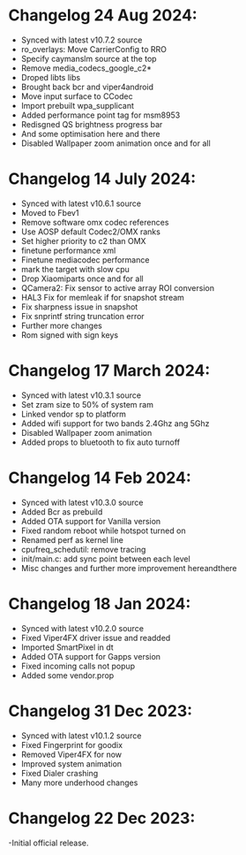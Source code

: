 # Changelog 24 Aug 2024:
- Synced with latest v10.7.2 source
- ro_overlays: Move CarrierConfig to RRO
- Specify caymanslm source at the top
- Remove media_codecs_google_c2*
- Droped libts libs
- Brought back bcr and viper4android
- Move input surface to CCodec
- Import prebuilt wpa_supplicant
- Added performance point tag for msm8953
- Redisgned QS brightness progress bar
- And some optimisation here and there
- Disabled Wallpaper zoom animation once and for all

# Changelog 14 July 2024:
- Synced with latest v10.6.1 source
- Moved to Fbev1
- Remove software omx codec references
- Use AOSP default Codec2/OMX ranks
- Set higher priority to c2 than OMX
- finetune performance xml
- Finetune mediacodec performance
- mark the target with slow cpu
- Drop Xiaomiparts once and for all
- QCamera2: Fix sensor to active array ROI conversion
- HAL3 Fix for memleak if for snapshot stream
- Fix sharpness issue in snapshot
- Fix snprintf string truncation error
- Further more changes
- Rom signed with sign keys

# Changelog 17 March 2024:
- Synced with latest v10.3.1 source
- Set zram size to 50% of system ram
- Linked vendor sp to platform
- Added wifi support for two bands 2.4Ghz ang 5Ghz
- Disabled Wallpaper zoom animation
- Added props to bluetooth to fix auto turnoff

# Changelog 14 Feb 2024:
- Synced with latest v10.3.0 source
- Added Bcr as prebuild
- Added OTA support for Vanilla version
- Fixed random reboot while hotspot turned on
- Renamed perf as kernel line
- cpufreq_schedutil: remove tracing
- init/main.c: add sync point between each level
- Misc changes and further more improvement hereandthere

# Changelog 18 Jan 2024:
- Synced with latest v10.2.0 source
- Fixed Viper4FX driver issue and readded
- Imported SmartPixel in dt
- Added OTA support for Gapps version
- Fixed incoming calls not popup
- Added some vendor.prop

# Changelog 31 Dec 2023:
- Synced with latest v10.1.2 source
- Fixed Fingerprint for goodix 
- Removed Viper4FX for now
- Improved system animation
- Fixed Dialer crashing
- Many more underhood changes

# Changelog 22 Dec 2023:
-Initial official release.

